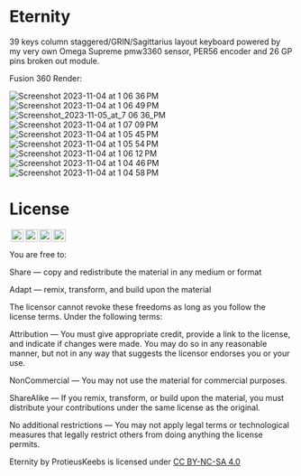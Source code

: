 # Eternity
39 keys column staggered/GRIN/Sagittarius layout keyboard powered by my very own Omega Supreme pmw3360 sensor, PER56 encoder and 26 GP pins broken out module.

Fusion 360 Render:

![Screenshot 2023-11-04 at 1 06 36 PM](https://github.com/protieusz/Eternity/assets/118025702/9089dd53-2762-4a11-b3ff-90e75c5ce4bd)
![Screenshot 2023-11-04 at 1 06 49 PM](https://github.com/protieusz/Eternity/assets/118025702/331152af-e28f-463c-a324-5f87ebf277f3)
![Screenshot_2023-11-05_at_7 06 36_PM](https://github.com/protieusz/Eternity/assets/118025702/b66c92b2-4748-4b46-b844-f686c6e29759)
![Screenshot 2023-11-04 at 1 07 09 PM](https://github.com/protieusz/Eternity/assets/118025702/3a0faabc-dc99-42a9-80d5-6c5117cce24c)
![Screenshot 2023-11-04 at 1 05 45 PM](https://github.com/protieusz/Eternity/assets/118025702/c007ecbb-42bb-464a-b911-a832e5ad8965)
![Screenshot 2023-11-04 at 1 05 54 PM](https://github.com/protieusz/Eternity/assets/118025702/e63b2c52-b4ee-414e-91e5-2d25508eb670)
![Screenshot 2023-11-04 at 1 06 12 PM](https://github.com/protieusz/Eternity/assets/118025702/0d808c35-5722-4e14-96e0-1acc36d24a72)
![Screenshot 2023-11-04 at 1 04 46 PM](https://github.com/protieusz/Eternity/assets/118025702/f968554d-48c9-4ba2-a499-4d99e5e909e9)
![Screenshot 2023-11-04 at 1 04 58 PM](https://github.com/protieusz/Eternity/assets/118025702/48940891-c560-4c4d-b413-e345edd2add6)

# License

<img style="height:22px!important;margin-left:3px;vertical-align:text-bottom;" src="https://mirrors.creativecommons.org/presskit/icons/cc.svg?ref=chooser-v1"><img style="height:22px!important;margin-left:3px;vertical-align:text-bottom;" src="https://mirrors.creativecommons.org/presskit/icons/by.svg?ref=chooser-v1"><img style="height:22px!important;margin-left:3px;vertical-align:text-bottom;" src="https://mirrors.creativecommons.org/presskit/icons/nc.svg?ref=chooser-v1"><img style="height:22px!important;margin-left:3px;vertical-align:text-bottom;" src="https://mirrors.creativecommons.org/presskit/icons/sa.svg?ref=chooser-v1"></a></p>

You are free to:

Share — copy and redistribute the material in any medium or format

Adapt — remix, transform, and build upon the material

The licensor cannot revoke these freedoms as long as you follow the license terms.
Under the following terms:

Attribution — You must give appropriate credit, provide a link to the license, and indicate if changes were made. You may do so in any reasonable manner, but not in any way that suggests the licensor endorses you or your use.

NonCommercial — You may not use the material for commercial purposes.

ShareAlike — If you remix, transform, or build upon the material, you must distribute your contributions under the same license as the original.

No additional restrictions — You may not apply legal terms or technological measures that legally restrict others from doing anything the license permits.

Eternity by ProtieusKeebs is licensed under [CC BY-NC-SA 4.0](https://creativecommons.org/licenses/by-nc-sa/4.0/?ref=chooser-v1)
